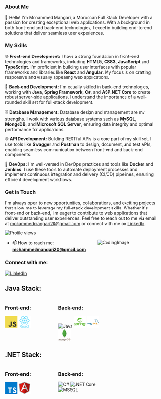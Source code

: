 ### About Me

👋 Hello! I'm Mohammed Mangari, a Moroccan Full Stack Developer  with a passion for creating exceptional web applications. With a background in both front-end and back-end technologies, I excel in building end-to-end solutions that deliver seamless user experiences.

### My Skills

🌐 **Front-end Development:** I have a strong foundation in front-end technologies and frameworks, including **HTML5**, **CSS3**, **JavaScript**  and **TypeScript**. I'm proficient in building user interfaces with popular frameworks and libraries like **React** and  **Angular**. My focus is on crafting responsive and visually appealing web applications.

🚀 **Back-end Development:** I'm equally skilled in back-end technologies, working with **Java**, **Spring Framework**, **C#**, and **ASP.NET Core** to create robust server-side applications. I understand the importance of a well-rounded skill set for full-stack development.

🗄️ **Database Management:** Database design and management are my strengths. I work with various database systems such as **MySQL**, **MongoDB**, and **Microsoft SQL Server**, ensuring data integrity and optimal performance for applications.

🌐 **API Development:** Building RESTful APIs is a core part of my skill set. I use tools like **Swagger** and **Postman** to design, document, and test APIs, enabling seamless communication between front-end and back-end components.

🔧 **DevOps:** I'm well-versed in DevOps practices and tools like **Docker** and **Jenkins**. I use these tools to automate deployment processes and implement continuous integration and delivery (CI/CD) pipelines, ensuring efficient development workflows.


### Get in Touch

I'm always open to new opportunities, collaborations, and exciting projects that allow me to leverage my full-stack development skills. Whether it's front-end or back-end, I'm eager to contribute to web applications that deliver outstanding user experiences. Feel free to reach out to me via email at mohammedmangari20@gmail.com or connect with me on [LinkedIn](https://www.linkedin.com/in/mohammed-mangari-47b67b237/).



<p align="left">
  <img src="https://komarev.com/ghpvc/?username=mohammedmangari&label=Profile%20views&color=0e75b6&style=flat" alt="Profile views" />
</p>

<img align="right" alt="CodingImage" width="200" src="https://raw.githubusercontent.com/mohitjaisal/ImageStore/master/Readme-MohitJaisal/GIFs/1-Developer.gif"/>

- 📫 How to reach me: **mohammedmangari20@gmail.com**

<h3 align="left">Connect with me:</h3>
<p align="left">
  <a href="https://www.linkedin.com/in/mohammed-mangari-47b67b237/" target="_blank">
    <img align="center" src="https://raw.githubusercontent.com/rahuldkjain/github-profile-readme-generator/master/src/images/icons/Social/linked-in-alt.svg" alt="LinkedIn" height="30" width="40" />
  </a>
</p>

## Java Stack:

<div style="display: grid; grid-template-columns: repeat(auto-fill, minmax(150px, 1fr)); gap: 20px;">
  <div>
    <h3>Front-end:</h3>
    <img src="https://raw.githubusercontent.com/devicons/devicon/master/icons/javascript/javascript-original.svg" alt="JavaScript" width="40" height="40" />
    <img src="https://raw.githubusercontent.com/devicons/devicon/master/icons/react/react-original-wordmark.svg" alt="React" width="40" height="40" />
  </div>
  <div>
    <h3>Back-end:</h3>
    <img src="https://cdn.jsdelivr.net/gh/devicons/devicon/icons/java/java-original.svg" alt="Java" width="40" height="40" />
    <img src="https://raw.githubusercontent.com/devicons/devicon/master/icons/spring/spring-original-wordmark.svg" alt="Spring" width="40" height="40" />
    <img src="https://raw.githubusercontent.com/devicons/devicon/master/icons/mysql/mysql-original-wordmark.svg" alt="MySQL" width="40" height="40"/>
    <img src="https://raw.githubusercontent.com/devicons/devicon/master/icons/mongodb/mongodb-original-wordmark.svg" alt="MongoDB" width="40" height="40"/>
  </div>
</div>

## .NET Stack:

<div style="display: grid; grid-template-columns: repeat(auto-fill, minmax(150px, 1fr)); gap: 20px;">
  <div>
    <h3>Front-end:</h3>
    <img src="https://raw.githubusercontent.com/devicons/devicon/master/icons/typescript/typescript-original.svg" alt="TypeScript" width="40" height="40" />
    <img src="https://raw.githubusercontent.com/devicons/devicon/master/icons/angularjs/angularjs-original.svg" alt="Angular" width="40" height="40" />
  </div>
  <div>
    <h3>Back-end:</h3>
    <img src="https://cdn.jsdelivr.net/gh/devicons/devicon/icons/csharp/csharp-original.svg" alt="C#" width="40" height="40" />
    <img src="https://cdn.jsdelivr.net/gh/devicons/devicon/icons/dotnetcore/dotnetcore-original.svg" alt=".NET Core" width="40" height="40" />
    <img src="https://cdn.jsdelivr.net/gh/devicons/devicon/icons/microsoftsqlserver/microsoftsqlserver-plain-wordmark.svg" alt="MSSQL" width="40" height="40" />
  </div>
</div>

<!--<p align="center">
  <img src="https://github-readme-streak-stats.herokuapp.com/?user=mohammedmangari" alt="Streak" />
</p>-->
